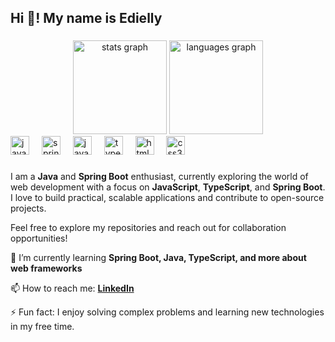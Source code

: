 <h2 align="left">Hi 👋! My name is Edielly</h2>

###

<div align="center">
  <img src="https://github-readme-stats.vercel.app/api?username=EdiellyF&hide_title=false&hide_rank=false&show_icons=true&include_all_commits=true&count_private=true&disable_animations=false&theme=dracula&locale=en&hide_border=false" height="150" alt="stats graph"  />
  <img src="https://github-readme-stats.vercel.app/api/top-langs?username=EdiellyF&locale=en&hide_title=false&layout=compact&card_width=320&langs_count=5&theme=dracula&hide_border=false" height="150" alt="languages graph"  />
</div>

<div align="left">
  <img src="https://cdn.jsdelivr.net/gh/devicons/devicon/icons/java/java-original.svg" height="30" alt="java logo"  />
  <img width="12" />
  <img src="https://cdn.jsdelivr.net/gh/devicons/devicon/icons/spring/spring-original.svg" height="30" alt="spring boot logo"  />
  <img width="12" />
  <img src="https://cdn.jsdelivr.net/gh/devicons/devicon/icons/javascript/javascript-original.svg" height="30" alt="javascript logo"  />
  <img width="12" />
  <img src="https://cdn.jsdelivr.net/gh/devicons/devicon/icons/typescript/typescript-original.svg" height="30" alt="typescript logo"  />
  <img width="12" />
  <img src="https://cdn.jsdelivr.net/gh/devicons/devicon/icons/html5/html5-original.svg" height="30" alt="html5 logo"  />
  <img width="12" />
  <img src="https://cdn.jsdelivr.net/gh/devicons/devicon/icons/css3/css3-original.svg" height="30" alt="css3 logo"  />
</div>

###

I am a **Java** and **Spring Boot** enthusiast, currently exploring the world of web development with a focus on **JavaScript**, **TypeScript**, and **Spring Boot**. I love to build practical, scalable applications and contribute to open-source projects.

Feel free to explore my repositories and reach out for collaboration opportunities!





🌱 I’m currently learning **Spring Boot, Java, TypeScript, and more about web frameworks**

📫 How to reach me: **[LinkedIn](https://www.linkedin.com/in/ediellyf)**

⚡ Fun fact: I enjoy solving complex problems and learning new technologies in my free time.


